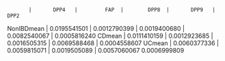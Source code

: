            |       DPP4   |         FAP  |        DPP8  |       DPP9   |       DPP2
NonIBDmean | 0.0195541501 | 0.0012790399 | 0.0019400680 | 0.0082540067 | 0.0005816240
CDmean     | 0.0111410159 | 0.0012923685 | 0.0016505315 | 0.0069588468 | 0.0004558607
UCmean     | 0.0060377336 | 0.0059815071 | 0.0019505089 | 0.0057060067 0.0006999809